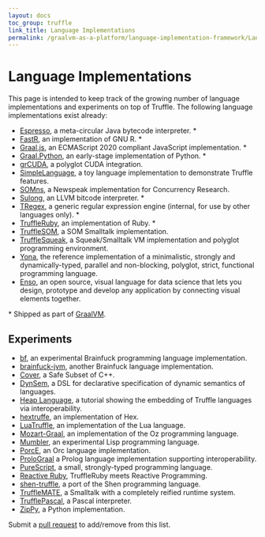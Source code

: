 ```yaml
---
layout: docs
toc_group: truffle
link_title: Language Implementations
permalink: /graalvm-as-a-platform/language-implementation-framework/Languages/
---
```

# Language Implementations

This page is intended to keep track of the growing number of language implementations and experiments on top of Truffle.
The following language implementations exist already:

* [Espresso](https://github.com/oracle/graal/tree/master/espresso), a meta-circular Java bytecode interpreter. *
* [FastR](https://github.com/graalvm/fastr), an implementation of GNU R. *
* [Graal.js](https://github.com/graalvm/graaljs), an ECMAScript 2020 compliant JavaScript implementation. *
* [Graal.Python](https://github.com/graalvm/graalpython), an early-stage implementation of Python. *
* [grCUDA](https://github.com/NVIDIA/grcuda), a polyglot CUDA integration.
* [SimpleLanguage](https://github.com/graalvm/simplelanguage), a toy language implementation to demonstrate Truffle features.
* [SOMns](https://github.com/smarr/SOMns), a Newspeak implementation for Concurrency Research.
* [Sulong](https://github.com/oracle/graal/tree/master/sulong), an LLVM bitcode interpreter. *
* [TRegex](https://github.com/oracle/graal/tree/master/regex), a generic regular expression engine (internal, for use by other languages only). *
* [TruffleRuby](https://github.com/graalvm/truffleruby), an implementation of Ruby. *
* [TruffleSOM](https://github.com/SOM-st/TruffleSOM), a SOM Smalltalk implementation.
* [TruffleSqueak](https://github.com/hpi-swa/trufflesqueak/), a Squeak/Smalltalk VM implementation and polyglot programming environment.
* [Yona](https://yona-lang.org/), the reference implementation of a minimalistic, strongly and dynamically-typed, parallel and non-blocking, polyglot, strict, functional programming language.
* [Enso](https://github.com/enso-org/enso), an open source, visual language for data science that lets you design, prototype and develop any application by connecting visual elements together.

\* Shipped as part of [GraalVM](https://www.oracle.com/technetwork/graalvm/downloads/index.html).

## Experiments

* [bf](https://github.com/chumer/bf/), an experimental Brainfuck programming language implementation.
* [brainfuck-jvm](https://github.com/mthmulders/brainfuck-jvm), another Brainfuck language implementation.
* [Cover](https://github.com/gerard-/cover), a Safe Subset of C++.
* [DynSem](https://github.com/metaborg/dynsem), a DSL for declarative specification of dynamic semantics of languages.
* [Heap Language](https://github.com/jaroslavtulach/heapdump), a tutorial showing the embedding of Truffle languages via interoperability.
* [hextruffe](https://bitbucket.org/hexafraction/truffles), an implementation of Hex.
* [LuaTruffle](https://github.com/lucasallan/LuaTruffle), an implementation of the Lua language.
* [Mozart-Graal](https://github.com/eregon/mozart-graal), an implementation of the Oz programming language.
* [Mumbler](https://github.com/cesquivias/mumbler), an experimental Lisp programming language.
* [PorcE](https://github.com/orc-lang/orc/tree/master/PorcE), an Orc language implementation.
* [ProloGraal](https://gitlab.forge.hefr.ch/tony.licata/prolog-truffle) a Prolog language implementation supporting interoperability.
* [PureScript](https://github.com/slamdata/truffled-purescript), a small, strongly-typed programming language.
* [Reactive Ruby](https://github.com/guidosalva/ReactiveRubyTruffle), TruffleRuby meets Reactive Programming.
* [shen-truffle](https://github.com/ragnard/shen-truffle), a port of the Shen programming language.
* [TruffleMATE](https://github.com/charig/TruffleMATE), a Smalltalk with a completely reified runtime system.
* [TrufflePascal](https://github.com/Aspect26/TrufflePascal/), a Pascal interpreter.
* [ZipPy](https://github.com/securesystemslab/zippy), a Python implementation.


Submit a [pull request](https://help.github.com/articles/using-pull-requests/) to add/remove from this list.
